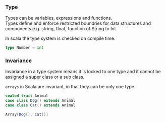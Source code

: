 ### Type
Types can be variables, expressions and functions.  
Types define and enforce restricted boundries for data structures and components e.g. string, float, function of String to Int.

In scala the type system is checked on compile time.  

```Scala
type Number = Int

```

### Invariance  
Invariance in a type system means it is locked to one type and it cannot be assigned a super class or a sub class.  

`arrays` in Scala are invariant, in that they can be only one type. 

```Scala
sealed trait Animal
case class Dog() extends Animal
case class Cat() extends Animal

Array(Dog(), Cat())

```